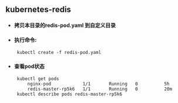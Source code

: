## kubernetes-redis

+ #### 拷贝本目录的redis-pod.yaml 到自定义目录

+ #### 执行命令:
       kubectl create -f redis-pod.yaml
+ #### 查看pod状态
       kubectl get pods
           nginx-pod            1/1       Running   0          5h
           redis-master-rp5k6   1/1       Running   0          20m
       kubectl describe pods redis-master-rp5k6      